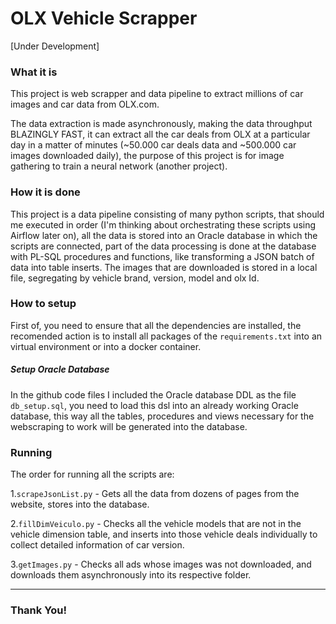 # OLX Vehicle Scrapper
[Under Development]

### What it is
This project is web scrapper and data pipeline to extract millions of car images and car data from OLX.com.

The data extraction is made asynchronously, making the data throughput BLAZINGLY FAST, it can extract all the car deals from OLX at a particular day in a matter of minutes (~50.000 car deals data and ~500.000 car images downloaded daily), the purpose of this project is for image gathering to train a neural network (another project).

### How it is done
This project is a data pipeline consisting of many python scripts, that should me executed in order (I'm thinking about orchestrating these scripts using Airflow later on), all the data is stored into an Oracle database in which the scripts are connected, part of the data processing is done at the database with PL-SQL procedures and functions, like transforming a JSON batch of data into table inserts. The images that are downloaded is stored in a local file, segregating by vehicle brand, version, model and olx Id.

### How to setup
First of, you need to ensure that all the dependencies are installed, the recomended action is to install all packages of the ```requirements.txt``` into an virtual environment or into a docker container.

##### Setup Oracle Database
In the github code files I included the Oracle database DDL as the file ```db_setup.sql```, you need to load this dsl into an already working Oracle database, this way all the tables, procedures and views necessary for the webscraping to work will be generated into the database.

### Running

The order for running all the scripts are:

1.```scrapeJsonList.py``` - Gets all the data from dozens of pages from the website, stores into the database.

2.```fillDimVeiculo.py``` - Checks all the vehicle models that are not in the vehicle dimension table, and inserts into those vehicle deals individually to collect detailed information of car version.

3.```getImages.py``` - Checks all ads whose images was not downloaded, and downloads them asynchronously into its respective folder.

---
### Thank You!
